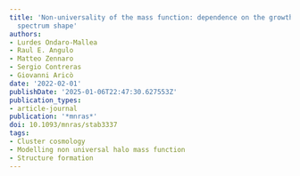 ```yaml
---
title: 'Non-universality of the mass function: dependence on the growth rate and power
  spectrum shape'
authors:
- Lurdes Ondaro-Mallea
- Raul E. Angulo
- Matteo Zennaro
- Sergio Contreras
- Giovanni Aricò
date: '2022-02-01'
publishDate: '2025-01-06T22:47:30.627553Z'
publication_types:
- article-journal
publication: '*mnras*'
doi: 10.1093/mnras/stab3337
tags:
- Cluster cosmology
- Modelling non universal halo mass function
- Structure formation
---
```

